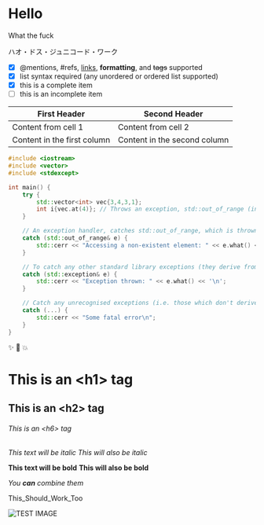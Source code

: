# Hello

What the fuck

ハオ・ドス・ジュニコード・ワーク 

- [x] @mentions, #refs, [links](index), **formatting**, and <del>tags</del> supported
- [x] list syntax required (any unordered or ordered list supported)
- [x] this is a complete item
- [ ] this is an incomplete item

First Header | Second Header
------ | ---
Content from cell 1 | Content from cell 2
Content in the first column | Content in the second column

```C++
#include <iostream>
#include <vector>
#include <stdexcept>

int main() {
    try {
        std::vector<int> vec{3,4,3,1};
        int i{vec.at(4)}; // Throws an exception, std::out_of_range (indexing for vec is from 0-3 not 1-4)
    }

    // An exception handler, catches std::out_of_range, which is thrown by vec.at(4)
    catch (std::out_of_range& e) {
        std::cerr << "Accessing a non-existent element: " << e.what() << '\n';
    }

    // To catch any other standard library exceptions (they derive from std::exception)
    catch (std::exception& e) {
        std::cerr << "Exception thrown: " << e.what() << '\n';
    }

    // Catch any unrecognised exceptions (i.e. those which don't derive from std::exception)
    catch (...) {
        std::cerr << "Some fatal error\n";
    }
}
```


:sparkles: :camel: :boom:

# This is an \<h1> tag
## This is an \<h2> tag
###### This is an \<h6> tag

*This text will be italic*
_This will also be italic_

**This text will be bold**
__This will also be bold__

_You **can** combine them_

This_Should_Work_Too

![TEST IMAGE](/uploads/bsglogo3.png)